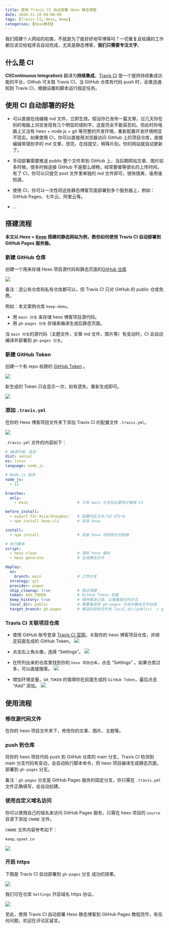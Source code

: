 ```yaml
---
title: 使用 Travis CI 自动部署 Hexo 静态博客
date: 2020-11-18 09:00:00
tags: [Travis CI, Hexo, Keep]
categories: [Hexo教程]
---
```


我们搭建个人网站的初衷，不就是为了能好好地写博客吗？一切重复且枯燥的工作都应该交给程序去自动完成，尤其是静态博客，**我们只需要专注文字**。

<!-- more -->

## 什么是 CI

**CI(Continuous Integration)** 翻译为**持续集成**。[Travis CI](https://travis-ci.com/) 是一个提供持续集成功能的平台，Github 可关联 Travis CI，当 GitHub 仓库有代码 push 时，会推送通知到 Travis CI，根据设置的脚本运行指定任务。

## 使用 CI 自动部署的好处

- 可以直接在线编辑 md 文件，立即生效。假设你已发布一篇文章，过几天你在别的电脑上浏览发现有几个明显的错别字，这是完全不能容忍的。但此时你电脑上又没有 hexo + node.js + git 等完整的开发环境，重新配置开发环境明显不现实。如果使用 CI，你可以直接用浏览器访问 GitHub 上的项目仓库，直接编辑带错别字的 md 文章，改完，在线提交，稍等片刻，你的网站就自动更新了。

- 手动部署需要推送 public 整个文件夹到 GitHub 上，当后期网站文章、图片较多时候，很多时候连接 GitHub 不是那么顺畅，经常要傻等很长的上传时间。有了 CI，你可以只提交 post 文件里单独的 md 文件即可，很快很爽，谁用谁知道。

- 使用 CI，你可以一次性将这些静态博客页面部署到多个服务器上，例如：GitHub Pages、七牛云、阿里云等。

- ...

## 搭建流程

**本文以 Hexo + [Keep](https://github.com/XPoet/hexo-theme-keep) 搭建的静态网站为例，教你如何使用 Travis CI 自动部署到 GitHub Pages 服务器。**

### 新建 GitHub 仓库

创建一个用来存储 Hexo 项目源代码和静态页面的[GitHub 仓库](https://github.com/new)

![](https://cdn.jsdelivr.net/gh/XPoet/image-hosting@master/使用Travis-CI自动部署Hexo静态博客/create-repos.1evjlz6fnchs.png)

备注：选公有仓库和私有仓库都可以，但 Travis CI 只对 GitHub 的 public 仓库免费。

例如：本文案例仓库 `keep-demo`。

- 用 `main 分支` 来存储 hexo 博客项目源代码。
- 用 `gh-pages 分支` 存储来编译生成后静态页面。

当 `main 分支`的源代码（主题文件，文章 md 文件、图片等）有变动时，CI 会自动编译并部署到 `gh-pages 分支`。

### 新建 GitHub Token

创建一个有 repo 权限的 [GitHub Token](https://github.com/settings/tokens/new) 。

![](https://cdn.jsdelivr.net/gh/XPoet/image-hosting@master/使用Travis-CI自动部署Hexo静态博客/image.8ew2trw9if4.png)

新生成的 Token 只会显示一次，如有遗失，重新生成即可。

![](https://cdn.jsdelivr.net/gh/XPoet/xpoet-image-hosting/PicX/image.krns6rvn9l.png)

### 添加 `.travis.yml`

在你的 Hexo 博客项目文件夹下添加 Travis CI 的配置文件 `.travis.yml`。

![](https://cdn.jsdelivr.net/gh/XPoet/image-hosting@master/使用Travis-CI自动部署Hexo静态博客/image.4fgd9xj4kl20.png)

`.travis.yml` 文件的内容如下：

```yml
# 编译环境、语言
dist: xenial
os: linux
language: node_js

# Node.js 版本
node_js:
  - 12

branches:
  only:
    - main                      # 只有 main 分支检出更改才触发 CI

before_install:
  - export TZ='Asia/Shanghai'   # 配置时区为东八区 UTC+8
  - npm install hexo-cli        # 安装 hexo

install:
  - npm install                 # 安装 hexo 项目相关的依赖

# 执行脚本 
script:                         
  - hexo clean                  # 清除 hexo 缓存
  - hexo generate               # 生成静态文件

deploy:
  on:
    branch: main                # 工作分支
  strategy: git
  provider: pages
  skip_cleanup: true            # 跳过清理
  token: $GH_TOKEN              # GitHub Token 变量
  keep_history: true            # 保持推送记录，以增量提交的方式
  local_dir: public             # 需要推送到 gh-pages 分支的静态文件目录
  target_branch: gh-pages       # 推送的目标文件夹 local_dir(public) -> gh-pages 分支
```

### Travis CI 关联项目仓库

- 使用 GitHub 账号登录 [Travis CI 官网](https://travis-ci.com/)，关联你的 hexo 博客项目仓库，并绑定前面生成的 GitHub Token。
  ![](https://cdn.jsdelivr.net/gh/XPoet/image-hosting@master/使用Travis-CI自动部署Hexo静态博客/image.29mrt40ry85c.png)

- 点击右上角头像，选择 “Settings”。
  ![](https://cdn.jsdelivr.net/gh/XPoet/image-hosting@master/使用Travis-CI自动部署Hexo静态博客/image.61r86to55dk0.png)

- 在所列出来的仓库里找到你的 `hexo 项目仓库`，点击 “Settings” 。如果仓库过多，可以直接搜索。
 ![](https://cdn.jsdelivr.net/gh/XPoet/image-hosting@master/使用Travis-CI自动部署Hexo静态博客/image.2h7f3eetn9g0.png)

- 增加环境变量，`GH_TOKEN` 的值填你在前面生成的 `GitHub Token`，最后点击 “Add” 添加。
![](https://cdn.jsdelivr.net/gh/XPoet/image-hosting@master/使用Travis-CI自动部署Hexo静态博客/image.i5puxt6ef7c.png)

## 使用流程

### 修改源代码文件

在你的 hexo 项目文件夹下，修改你的文章、图片、主题等。

### push 到仓库

将你的 hexo 项目代码 push 到 GitHub 仓库的 main 分支，Travis CI 检测到 main 分支代码有变动，会自动执行脚本命令，将 hexo 项目编译生成静态页面，部署到 `gh-pages` 分支。

备注：`gh-pages` 分支是 GitHub Pages 服务的固定分支，你只需在 `.travis.yml` 文件正确填写，会自动创建。

### 使用自定义域名访问

你可以使用自己的域名来访问 GitHub Pages 服务，只需在 hexo 项目的 `source` 目录下添加 `CNANE` 文件。

`CNANE` 文件内容参考如下：

```
keep.xpoet.cn
```

![](https://cdn.jsdelivr.net/gh/XPoet/image-hosting@master/使用Travis-CI自动部署Hexo静态博客/image.40wfwkzns480.png)


### 开启 https

下图是 Travis CI 自动部署到 `gh-pages` 分支 成功的效果。

![](https://cdn.jsdelivr.net/gh/XPoet/image-hosting@master/使用Travis-CI自动部署Hexo静态博客/image.3slemzli8ai0.png)


我们可在仓库 `Settings` 开启域名 https 协议。

![](https://cdn.jsdelivr.net/gh/XPoet/image-hosting@master/使用Travis-CI自动部署Hexo静态博客/image.3d1cd0bwi5i0.png)


至此，使用 Travis CI 自动部署 Hexo 静态博客到 GitHub Pages 教程完毕，有任何问题，欢迎在评论区留言。



